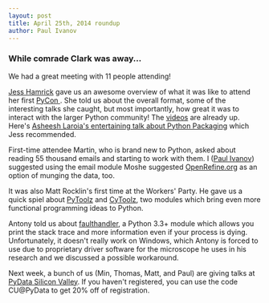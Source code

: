 ```yaml
---
layout: post
title: April 25th, 2014 roundup
author: Paul Ivanov
---
```

### While comrade Clark was away...

We had a great meeting with 11 people attending!

[Jess Hamrick](http://www.jesshamrick.com/) gave us an awesome overview of what
it was like to attend her first [PyCon ](https://us.pycon.org/2014/). She told
us about the overall format, some of the interesting talks she caught, but most
importantly, how great it was to interact with the larger Python
community! The [videos](http://pyvideo.org/category/50/pycon-us-2014) are
already up. Here's [Asheesh Laroia's entertaining talk about Python
Packaging](http://www.youtube.com/watch?v=eLPiPHr6TVI) which Jess recommended.

First-time attendee Martin, who is brand new to Python, asked about reading 55
thousand emails and starting to work with them. I ([Paul
Ivanov](http://pirsquared.org/blog)) suggested using the email module Moshe
suggested [OpenRefine.org](http://OpenRefine.org) as an option of munging the
data, too.

It was also Matt Rocklin's first time at the Workers' Party. He gave us a quick
spiel about [PyToolz](https://github.com/pytoolz/toolz) and
[CyToolz](https://github.com/pytoolz/cytoolz), two modules which bring even more
functional programming ideas to Python.

Antony told us about
[faulthandler](https://docs.python.org/dev/library/faulthandler.html), a Python
3.3+ module which allows you print the stack trace and more information even if
your process is dying. Unfortunately, it doesn't really work on Windows, which
Antony is forced to use due to proprietary driver software for the microscope he
uses in his research and we discussed a possible workaround.

Next week, a bunch of us (Min, Thomas, Matt, and Paul) are giving talks at
[PyData Silicon Valley](http://pydata.org/sv2014/schedule). If you haven't
registered, you can use the code CU@PyData to get 20% off of registration.

